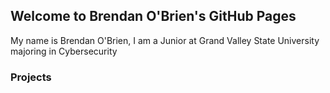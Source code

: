 ## Welcome to Brendan O'Brien's GitHub Pages

My name is Brendan O'Brien, I am a Junior at Grand Valley State University majoring in Cybersecurity

### Projects


